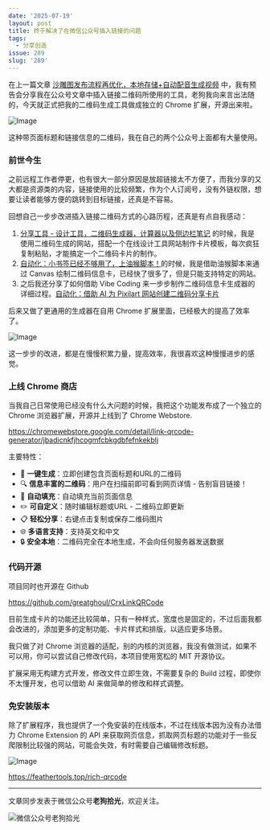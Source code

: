 ```yaml
---
date: '2025-07-19'
layout: post
title: 终于解决了在微信公众号插入链接的问题
tags:
  - 分享创造
issue: 289
slug: '289'
---
```


在上一篇文章 [沙雕图发布流程再优化，本地存储+自动配音生成视频](https://www.anl.gg/post/288/) 中，我有预告会分享我在公众号文章中插入链接二维码所使用的工具，老狗我向来言出法随的，今天就正式把我的二维码生成工具做成独立的 Chrome 扩展，开源出来啦。

![Image](https://github.com/user-attachments/assets/41f3ef62-65b0-4d90-add2-160908b9907e)

这种带页面标题和链接信息的二维码，我在自己的两个公众号上面都有大量使用。

### 前世今生

之前远程工作者停更，也有很大一部分原因是放超链接太不方便了，而我分享的又大都是资源类的内容，链接使用的比较频繁，作为个人订阅号，没有外链权限，想要让读者能够方便的跳转到目标链接，还真是不容易。

回想自己一步步改进插入链接二维码方式的心路历程，还真是有点自我感动：

1. [分享工具 - 设计工具，二维码生成器，计算器以及侧边栏笔记](https://www.anl.gg/post/272/) 的时候，我是使用二维码生成的网站，搭配一个在线设计工具网站制作卡片模板，每次疯狂复制粘贴，才能搞定一个二维码卡片的制作。
2. [自动化：小书签已经不够用了，上油猴脚本！](https://www.anl.gg/post/276/)的时候，我是借助油猴脚本来通过 Canvas 绘制二维码信息卡，已经快了很多了，但是只能支持特定的网站。
3. 之后我还分享了如何借助 Vibe Coding 来一步步制作二维码信息卡生成器的详细过程。[自动化：借助 AI 为 Pixilart 网站创建二维码分享卡片](https://www.anl.gg/post/278/)

后来又做了更通用的生成器在自用 Chrome 扩展里面，已经极大的提高了效率了。

![Image](https://github.com/user-attachments/assets/a0edd0b7-fad8-47cd-bbc5-55c43103dd24)

这一步步的改进，都是在慢慢积累力量，提高效率，我很喜欢这种慢慢进步的感觉。

### 上线 Chrome 商店

当我自己日常使用已经没有什么大问题的时候，我把这个功能发布成了一个独立的 Chrome 浏览器扩展，开源并上线到了 Chrome Webstore.

https://chromewebstore.google.com/detail/link-qrcode-generator/jbadicnkfjhcogmfcbkgdbfefnkekblj

主要特性：

-   🚀 **一键生成**：立即创建包含页面标题和URL的二维码
-   🔍 **信息丰富的二维码**：用户在扫描前即可看到网页详情 - 告别盲目链接！
-   🔄 **自动填充**：自动填充当前页面信息
-   ✏️ **可自定义**：随时编辑标题或URL - 二维码立即更新
-   📋 **轻松分享**：右键点击复制或保存二维码图片
-   🌐 **多语言支持**：支持英文和中文
-   🔒 **安全本地**：二维码完全在本地生成，不会向任何服务器发送数据

### 代码开源

项目同时也开源在 Github

https://github.com/greatghoul/CrxLinkQRCode

目前生成卡片的功能还比较简单，只有一种样式，宽度也是固定的，不过后面我都会改进的，添加更多的定制功能、卡片样式和排版，以适应更多场景。

我只做了对 Chrome 浏览器的适配，别的内核的浏览器，我没有做测试，如果不可以用，你可以尝试自己修改代码，本项目使用宽松的 MIT 开源协议。

扩展采用无构建方式开发，修改文件立即生效，不需要复杂的 Build 过程，即使你不太懂开发，也可以借助 AI 来做简单的修改和样式调整。

### 免安装版本

除了扩展程序，我也提供了一个免安装的在线版本，不过在线版本因为没有办法借力 Chrome  Extension 的 API 来获取网页信息，抓取网页标题的功能对于一些反爬限制比较强的网站，可能会失效，有时需要自己编辑修改标题。

![Image](https://github.com/user-attachments/assets/f1839416-f1c8-441c-a984-088620368b1c)

https://feathertools.top/rich-qrcode

---

文章同步发表于微信公众号**老狗拾光**，欢迎关注。

![微信公众号老狗拾光](https://github.com/user-attachments/assets/1a652b8b-7f5b-4879-af52-65e1fe3f7b4d)
